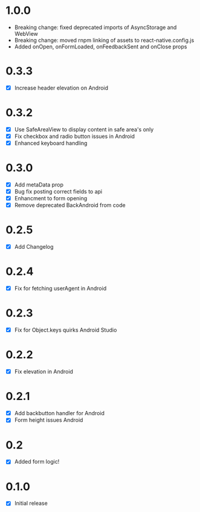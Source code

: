 # 1.0.0

- Breaking change: fixed deprecated imports of AsyncStorage and WebView 
- Breaking change: moved rnpm linking of assets to react-native.config.js
- Added onOpen, onFormLoaded, onFeedbackSent and onClose props

# 0.3.3

- [X] Increase header elevation on Android

# 0.3.2

- [X] Use SafeAreaView to display content in safe area's only
- [X] Fix checkbox and radio button issues in Android
- [X] Enhanced keyboard handling

# 0.3.0

- [X] Add metaData prop
- [X] Bug fix posting correct fields to api
- [X] Enhancment to form opening
- [X] Remove deprecated BackAndroid from code 

# 0.2.5

- [X] Add Changelog

# 0.2.4

- [X] Fix for fetching userAgent in Android

# 0.2.3

- [X] Fix for Object.keys quirks Android Studio

# 0.2.2

- [X] Fix elevation in Android

# 0.2.1

- [X] Add backbutton handler for Android
- [X] Form height issues Android

# 0.2

- [X] Added form logic!

# 0.1.0

- [X] Initial release